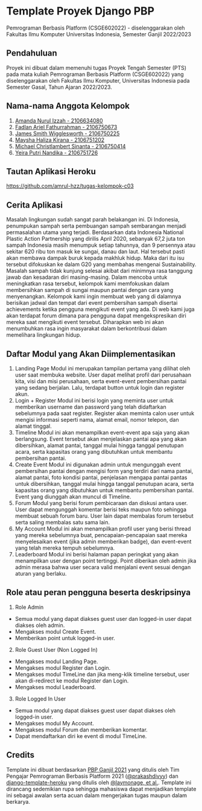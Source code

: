 # Template Proyek Django PBP
Pemrograman Berbasis Platform (CSGE602022) - diselenggarakan oleh Fakultas Ilmu Komputer Universitas Indonesia, Semester Ganjil 2022/2023


## Pendahuluan
Proyek ini dibuat dalam memenuhi tugas Proyek Tengah Semester (PTS) pada mata kuliah Pemrograman Berbasis Platform (CSGE602022) yang diselenggarakan oleh Fakultas Ilmu Komputer, Universitas Indonesia pada Semester Gasal, Tahun Ajaran 2022/2023.

## Nama-nama Anggota Kelompok
1. [Amanda Nurul Izzah - 2106634080](https://github.com/amrul-hzz)
2. [Fadlan Ariel Fathurrahman - 2106750673](https://github.com/fadlanariel)
3. [James Smith Wigglesworth - 2106750225](https://github.com/jamessmith404)
4. [Maysha Haliza Kirana - 2106751202](https://github.com/mayshahaliza)
5. [Michael Christlambert Sinanta - 2106750414](https://github.com/michaelsinanta)
6. [Yeira Putri Nandika - 2106751726](https://github.com/yeiraputri)

## Tautan Aplikasi Heroku
https://github.com/amrul-hzz/tugas-kelompok-c03 

## Cerita Aplikasi
Masalah lingkungan sudah sangat parah belakangan ini. Di Indonesia, penumpukan sampah serta pembuangan sampah sembarangan menjadi permasalahan utama yang terjadi. Berdasarkan data Indonesia National Plastic Action Partnership yang dirilis April 2020, sebanyak 67,2 juta ton sampah Indonesia masih menumpuk setiap tahunnya, dan 9 persennya atau sekitar 620 ribu ton masuk ke sungai, danau dan laut. Hal tersebut pasti akan membawa dampak buruk kepada makhluk hidup. Maka dari itu isu tersebut difokuskan ke dalam G20 yang membahas mengenai Sustainability.<br>
Masalah sampah tidak kunjung selesai akibat dari minimnya rasa tanggung jawab dan kesadaran diri masing-masing. Dalam mencoba untuk meningkatkan rasa tersebut, kelompok kami memfokuskan dalam membersihkan sampah di sungai maupun pantai dengan cara yang menyenangkan. Kelompok kami ingin membuat web yang di dalamnya berisikan jadwal dan tempat dari event pembersihan sampah disertai achievements ketika pengguna mengikuti event yang ada. Di web kami juga akan terdapat forum dimana para pengguna dapat mengekspresikan diri mereka saat mengikuti event tersebut. Diharapkan web ini akan menumbuhkan rasa ingin masyarakat dalam berkontribusi dalam memelihara lingkungan hidup.

## Daftar Modul yang Akan Diimplementasikan
1. Landing Page
Modul ini merupakan tampilan pertama yang dilihat oleh user saat membuka website. User dapat melihat profil dari perusahaan kita, visi dan misi perusahaan, serta event-event pembersihan pantai yang sedang berjalan. Lalu, terdapat button untuk login dan register akun.
2. Login + Register
Modul ini berisi login yang meminta user untuk memberikan username dan password yang telah didaftarkan sebelumnya pada saat register. Register akan meminta calon user untuk mengisi informasi seperti nama, alamat email, nomor telepon, dan alamat tinggal.
3. Timeline
Modul ini akan menampilkan event-event apa saja yang akan berlangsung. Event tersebut akan menjelaskan pantai apa yang akan dibersihkan, alamat pantai, tanggal mulai hingga tanggal penutupan acara, serta kapasitas orang yang dibutuhkan untuk membantu pembersihan pantai.
4. Create Event
Modul ini digunakan admin untuk mengunggah event pembersihan pantai dengan mengisi form yang terdiri dari nama pantai, alamat pantai, foto kondisi pantai, penjelasan mengapa pantai pantas untuk dibersihkan, tanggal mulai hingga tanggal penutupan acara, serta kapasitas orang yang dibutuhkan untuk membantu pembersihan pantai. Event yang diunggah akan muncul di Timeline.
5. Forum
Modul yang berisi forum pembicaraan dan diskusi antara user. User dapat mengunggah komentar berisi teks maupun foto sehingga membuat sebuah forum baru. User lain dapat membalas forum tersebut serta saling membalas satu sama lain. 
6. My Account
Modul ini akan menampilkan profil user yang berisi thread yang mereka sebelumnya buat, pencapaian-pencapaian saat mereka menyelesaikan event (jika admin memberikan badge), dan event-event yang telah mereka tempuh sebelumnya.
7. Leaderboard
Modul ini berisi halaman papan peringkat yang akan menampilkan user dengan point tertinggi. Point diberikan oleh admin jika admin merasa bahwa user secara valid menjalani event sesuai dengan aturan yang berlaku. 

## Role atau peran pengguna beserta deskripsinya
1. Role Admin
- Semua modul yang dapat diakses guest user dan logged-in user dapat diakses oleh admin.
- Mengakses modul Create Event.
- Memberikan point untuk logged-in user.
2. Role Guest User (Non Logged In)
- Mengakses modul Landing Page.
- Mengakses modul Register dan Login.
- Mengakses modul TimeLine dan jika meng-klik timeline tersebut, user akan di-redirect ke modul Register dan Login.
- Mengakses modul Leaderboard.
3. Role Logged In User
- Semua modul yang dapat diakses guest user dapat diakses oleh logged-in user.
- Mengakses modul My Account.
- Mengakses modul Forum dan memberikan komentar.
- Dapat mendaftarkan diri ke event di modul TimeLine.

## Credits

Template ini dibuat berdasarkan [PBP Ganjil 2021](https://gitlab.com/PBP-2021/pbp-lab) yang ditulis oleh Tim Pengajar Pemrograman Berbasis Platform 2021 ([@prakashdivyy](https://gitlab.com/prakashdivyy)) dan [django-template-heroku](https://github.com/laymonage/django-template-heroku) yang ditulis oleh [@laymonage, et al.](https://github.com/laymonage). Template ini dirancang sedemikian rupa sehingga mahasiswa dapat menjadikan template ini sebagai awalan serta acuan dalam mengerjakan tugas maupun dalam berkarya.